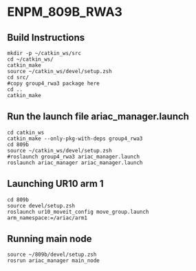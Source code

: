 # ENPM_809B_RWA3

## Build Instructions
```
mkdir -p ~/catkin_ws/src
cd ~/catkin_ws/
catkin_make
source ~/catkin_ws/devel/setup.zsh
cd src/
#copy group4_rwa3 package here
cd ..
catkin_make
```

## Run the launch file ariac_manager.launch
```
cd catkin_ws
catkin_make --only-pkg-with-deps group4_rwa3
cd 809b
source ~/catkin_ws/devel/setup.zsh
#roslaunch group4_rwa3 ariac_manager.launch
roslaunch ariac_manager ariac_manager.launch
```

## Launching UR10 arm 1

```
cd 809b
source devel/setup.zsh
roslaunch ur10_moveit_config move_group.launch arm_namespace:=/ariac/arm1
```

## Running main node
```
source ~/809b/devel/setup.zsh
rosrun ariac_manager main_node
```

